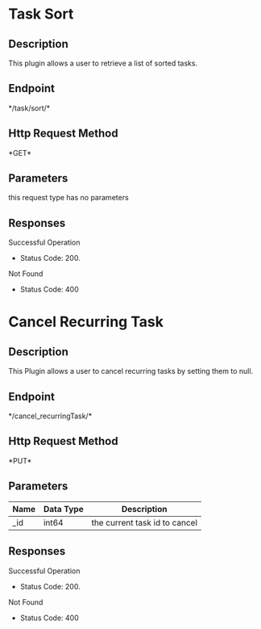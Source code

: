 # Task Sort
## Description

This plugin allows a user to retrieve a list of sorted tasks.

## Endpoint
*/task/sort/\*

## Http Request Method
*GET\*

## Parameters
 this request type has no parameters
 
 ## Responses
 Successful Operation
- Status Code: 200.

 Not Found
- Status Code: 400



# Cancel Recurring Task
## Description

This Plugin allows a user to cancel recurring tasks by setting them to null.

## Endpoint
*/cancel_recurringTask/\*

## Http Request Method
*PUT\*

## Parameters
| Name | Data Type | Description |
| ---- | --------- | ----------- |
| _id  | int64     | the current task id to cancel |
 
 ## Responses
 Successful Operation
- Status Code: 200.

 Not Found
- Status Code: 400

